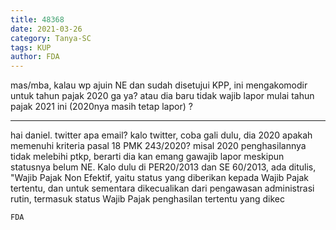 ```yaml
---
title: 48368
date: 2021-03-26
category: Tanya-SC
tags: KUP
author: FDA
---
```


mas/mba, kalau wp ajuin NE dan sudah disetujui KPP, ini mengakomodir untuk tahun pajak 2020 ga ya? atau dia baru tidak wajib lapor mulai tahun pajak 2021 ini (2020nya masih tetap lapor) ?

---

hai daniel. twitter apa email? kalo twitter, coba gali dulu, dia 2020 apakah memenuhi kriteria pasal 18 PMK 243/2020? misal 2020 penghasilannya tidak melebihi ptkp, berarti dia kan emang gawajib lapor meskipun statusnya belum NE. Kalo dulu di PER20/2013 dan SE 60/2013, ada ditulis, "Wajib Pajak Non Efektif, yaitu status yang diberikan kepada Wajib Pajak tertentu, dan untuk sementara dikecualikan dari pengawasan administrasi rutin, termasuk status Wajib Pajak penghasilan tertentu yang dikec

`FDA`
